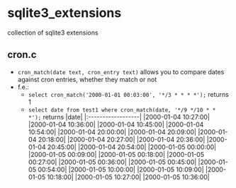 # sqlite3_extensions
collection of sqlite3 extensions 

## cron.c

* `cron_match(date text, cron_entry text)` allows you to compare dates against cron entries, whether they match or not
* f.e.:
  * `select cron_match('2000-01-01 00:03:00', '*/3 * * * *');` returns 1
  * `select date from test1 where cron_match(date, '*/9 */10 * * *');` returns
    |date|
    |:------------------|
    |2000-01-04 10:27:00|
    |2000-01-04 10:36:00|
    |2000-01-04 10:45:00|
    |2000-01-04 10:54:00|
    |2000-01-04 20:00:00|
    |2000-01-04 20:09:00|
    |2000-01-04 20:18:00|
    |2000-01-04 20:27:00|
    |2000-01-04 20:36:00|
    |2000-01-04 20:45:00|
    |2000-01-04 20:54:00|
    |2000-01-05 00:00:00|
    |2000-01-05 00:09:00|
    |2000-01-05 00:18:00|
    |2000-01-05 00:27:00|
    |2000-01-05 00:36:00|
    |2000-01-05 00:45:00|
    |2000-01-05 00:54:00|
    |2000-01-05 10:00:00|
    |2000-01-05 10:09:00|
    |2000-01-05 10:18:00|
    |2000-01-05 10:27:00|
    |2000-01-05 10:36:00|

